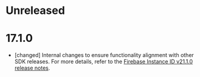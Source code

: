 # Unreleased

# 17.1.0
*   [changed] Internal changes to ensure functionality alignment with other
    SDK releases. For more details, refer to the
    [Firebase Instance ID v21.1.0 release notes](/support/release-notes/android#iid_v21-1-0).

